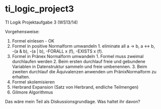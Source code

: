 ti_logic_project3
=================

TI Logik Projektaufgabe 3 (WS13/14)

Vorgehensweise:
  1. Formel einlesen - OK
  2. Formel in positive Normalform umwandeln
    1. eliminate all a -> b, a <-> b, -(a & b), -(a | b), -FORALL x (f), -EXISTS x (f).
  3. Formel in Pränex Normalform umwandeln
    1. Formel muss zweimal durchlaufen werden
    2. Beim ersten durchlauf freie und gebundene Variablen in Datenstruktur sammeln und freie umbenennen.
    3. Beim zweiten durchlauf die Äquivalenzen anwenden um PränixNormalform zu erhalten.
  4. Formel skolemisieren
  5. Herbrand Expansion (Satz von Herbrand, endliche Teilmengen)
  6. Gilmore Algorithmus


Das wäre mein Teil als Diskussionsgrundlage. Was haltet ihr davon?
